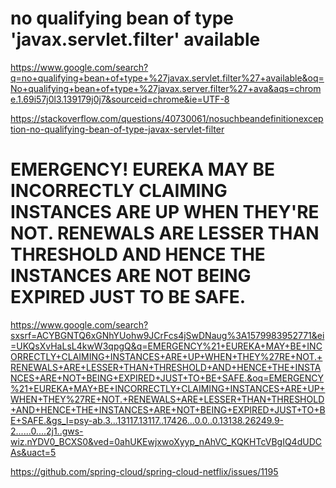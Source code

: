 # no qualifying bean of type 'javax.servlet.filter' available

https://www.google.com/search?q=no+qualifying+bean+of+type+%27javax.servlet.filter%27+available&oq=No+qualifying+bean+of+type+%27javax.server.filter%27+ava&aqs=chrome.1.69i57j0l3.139179j0j7&sourceid=chrome&ie=UTF-8

https://stackoverflow.com/questions/40730061/nosuchbeandefinitionexception-no-qualifying-bean-of-type-javax-servlet-filter

# EMERGENCY! EUREKA MAY BE INCORRECTLY CLAIMING INSTANCES ARE UP WHEN THEY'RE NOT. RENEWALS ARE LESSER THAN THRESHOLD AND HENCE THE INSTANCES ARE NOT BEING EXPIRED JUST TO BE SAFE.

https://www.google.com/search?sxsrf=ACYBGNTQ6xGNhYUohw9JCrFcs4jSwDNaug%3A1579983952771&ei=UKQsXvHaLsL4kwW3qpgQ&q=EMERGENCY%21+EUREKA+MAY+BE+INCORRECTLY+CLAIMING+INSTANCES+ARE+UP+WHEN+THEY%27RE+NOT.+RENEWALS+ARE+LESSER+THAN+THRESHOLD+AND+HENCE+THE+INSTANCES+ARE+NOT+BEING+EXPIRED+JUST+TO+BE+SAFE.&oq=EMERGENCY%21+EUREKA+MAY+BE+INCORRECTLY+CLAIMING+INSTANCES+ARE+UP+WHEN+THEY%27RE+NOT.+RENEWALS+ARE+LESSER+THAN+THRESHOLD+AND+HENCE+THE+INSTANCES+ARE+NOT+BEING+EXPIRED+JUST+TO+BE+SAFE.&gs_l=psy-ab.3...13117.13117..17426...0.0..0.13138.26249.9-2......0....2j1..gws-wiz.nYDV0_BCXS0&ved=0ahUKEwjxwoXyyp_nAhVC_KQKHTcVBgIQ4dUDCAs&uact=5

https://github.com/spring-cloud/spring-cloud-netflix/issues/1195
